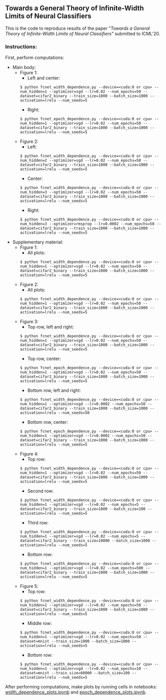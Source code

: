 ## Towards a General Theory of Infinite-Width Limits of Neural Classifiers

This is the code to reproduce results of the paper *"Towards a General Theory of Infinite-Width Limits of Neural Classifiers"* 
submitted to ICML'20.

### Instructions:

First, perform computations:
* Main body:
  * Figure 1:
    * Left and center:
    ```
    $ python fcnet_width_dependence.py --device=<cuda:0 or cpu> --num_hidden=1 --optimizer=sgd --lr=0.02 --num_epochs=50 --dataset=cifar2_binary --train_size=1000 --batch_size=1000 --activation=lrelu --num_seeds=5
    ```
    * Right:
    ```
    $ python fcnet_epoch_dependence.py --device=<cuda:0 or cpu> --num_hidden=1 --optimizer=sgd --lr=0.02 --num_epochs=50 --dataset=cifar2_binary --train_size=1000 --batch_size=1000 --activation=lrelu --num_seeds=5  
    ```
  * Figure 2:
    * Left:
    ```
    $ python fcnet_width_dependence.py --device=<cuda:0 or cpu> --num_hidden=2 --optimizer=sgd --lr=0.02 --num_epochs=50 --dataset=cifar2_binary --train_size=1000 --batch_size=1000 --activation=lrelu --num_seeds=5
    ```
    * Center:
    ```
    $ python fcnet_width_dependence.py --device=<cuda:0 or cpu> --num_hidden=3 --optimizer=sgd --lr=0.02 --num_epochs=50 --dataset=cifar2_binary --train_size=1000 --batch_size=1000 --activation=lrelu --num_seeds=5
    ```
    * Right:
    ```
    $ python fcnet_width_dependence.py --device=<cuda:0 or cpu> --num_hidden=3 --optimizer=rmsprop --lr=0.0002 --num_epochs=50 --dataset=cifar2_binary --train_size=1000 --batch_size=1000 --activation=lrelu --num_seeds=5
    ```
* Supplementary material:
  * Figure 1:
    * All plots:
    ```
    $ python fcnet_width_dependence.py --device=<cuda:0 or cpu> --num_hidden=1 --optimizer=sgd --lr=0.02 --num_epochs=50 --dataset=cifar2_binary --train_size=1000 --batch_size=1000 --activation=lrelu --num_seeds=5
    ```
  * Figure 2:
    * All plots:
    ```
    $ python fcnet_width_dependence.py --device=<cuda:0 or cpu> --num_hidden=1 --optimizer=sgd --lr=0.02 --num_epochs=50 --dataset=cifar2_binary --train_size=1000 --batch_size=1000 --activation=lrelu --num_seeds=5
    ```
  * Figure 3:
    * Top row, left and right:
    ```
    $ python fcnet_width_dependence.py --device=<cuda:0 or cpu> --num_hidden=1 --optimizer=sgd --lr=0.02 --num_epochs=50 --dataset=cifar2_binary --train_size=1000 --batch_size=1000 --activation=lrelu --num_seeds=5
    ```
    * Top row, center:
    ```
    $ python fcnet_epoch_dependence.py --device=<cuda:0 or cpu> --num_hidden=1 --optimizer=sgd --lr=0.02 --num_epochs=50 --dataset=cifar2_binary --train_size=1000 --batch_size=1000 --activation=lrelu --num_seeds=5  
    ```
    * Bottom row, left and right:
    ```
    $ python fcnet_width_dependence.py --device=<cuda:0 or cpu> --num_hidden=1 --optimizer=sgd --lr=0.0002 --num_epochs=50 --dataset=cifar2_binary --train_size=1000 --batch_size=1000 --activation=lrelu --num_seeds=50
    ```
    * Bottom row, center:
    ```
    $ python fcnet_epoch_dependence.py --device=<cuda:0 or cpu> --num_hidden=1 --optimizer=sgd --lr=0.0002 --num_epochs=50 --dataset=cifar2_binary --train_size=1000 --batch_size=1000 --activation=lrelu --num_seeds=5  
    ```
  * Figure 4:
    * Top row:
    ```
    $ python fcnet_width_dependence.py --device=<cuda:0 or cpu> --num_hidden=1 --optimizer=sgd --lr=0.02 --num_epochs=50 --dataset=cifar2_binary --train_size=1000 --batch_size=1000 --activation=lrelu --num_seeds=5
    ```
    * Second row:
    ```
    $ python fcnet_width_dependence.py --device=<cuda:0 or cpu> --num_hidden=1 --optimizer=sgd --lr=0.02 --num_epochs=5 --dataset=cifar2_binary --train_size=1000 --batch_size=100 --activation=lrelu --num_seeds=5
    ```
    * Third row:
    ```
    $ python fcnet_width_dependence.py --device=<cuda:0 or cpu> --num_hidden=1 --optimizer=sgd --lr=0.02 --num_epochs=5 --dataset=cifar2_binary --train_size=10000 --batch_size=1000 --activation=lrelu --num_seeds=5
    ```
    * Bottom row:
    ```
    $ python fcnet_width_dependence.py --device=<cuda:0 or cpu> --num_hidden=1 --optimizer=sgd --lr=0.02 --num_epochs=500 --dataset=cifar2_binary --train_size=1000 --batch_size=1000 --activation=lrelu --num_seeds=5
    ```
  * Figure 5:
    * Top row:
    ```
    $ python fcnet_width_dependence.py --device=<cuda:0 or cpu> --num_hidden=1 --optimizer=sgd --lr=0.02 --num_epochs=50 --dataset=cifar2_binary --train_size=1000 --batch_size=1000 --activation=lrelu --num_seeds=5
    ```
    * Middle row:
    ```
    $ python fcnet_width_dependence.py --device=<cuda:0 or cpu> --num_hidden=1 --optimizer=sgd --lr=0.02 --num_epochs=50 --dataset=mnist --train_size=1000 --batch_size=1000 --activation=lrelu --num_seeds=5
    ```
    * Bottom row:
    ```
    $ python fcnet_width_dependence.py --device=<cuda:0 or cpu> --num_hidden=1 --optimizer=sgd --lr=0.02 --num_epochs=10 --dataset=mnist --train_size=60000 --batch_size=100 --activation=lrelu --num_seeds=5
    ```
   
After performing computations, make plots by running cells in notebooks: [width_dependence_plots.ipynb](/width_dependence_plots.ipynb) and [epoch_dependence_plots.ipynb](/epoch_dependence_plots.ipynb).
